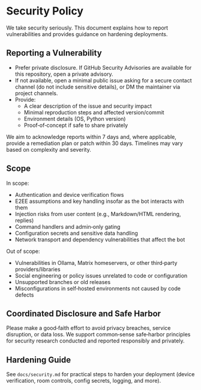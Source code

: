 # Security Policy

We take security seriously. This document explains how to report vulnerabilities and provides guidance on hardening deployments.

## Reporting a Vulnerability

- Prefer private disclosure. If GitHub Security Advisories are available for this repository, open a private advisory.
- If not available, open a minimal public issue asking for a secure contact channel (do not include sensitive details), or DM the maintainer via project channels.
- Provide:
  - A clear description of the issue and security impact
  - Minimal reproduction steps and affected version/commit
  - Environment details (OS, Python version)
  - Proof‑of‑concept if safe to share privately

We aim to acknowledge reports within 7 days and, where applicable, provide a remediation plan or patch within 30 days. Timelines may vary based on complexity and severity.

## Scope

In scope:

- Authentication and device verification flows
- E2EE assumptions and key handling insofar as the bot interacts with them
- Injection risks from user content (e.g., Markdown/HTML rendering, replies)
- Command handlers and admin‑only gating
- Configuration secrets and sensitive data handling
- Network transport and dependency vulnerabilities that affect the bot

Out of scope:

- Vulnerabilities in Ollama, Matrix homeservers, or other third‑party providers/libraries
- Social engineering or policy issues unrelated to code or configuration
- Unsupported branches or old releases
- Misconfigurations in self‑hosted environments not caused by code defects

## Coordinated Disclosure and Safe Harbor

Please make a good‑faith effort to avoid privacy breaches, service disruption, or data loss. We support common‑sense safe‑harbor principles for security research conducted and reported responsibly and privately.

## Hardening Guide

See `docs/security.md` for practical steps to harden your deployment (device verification, room controls, config secrets, logging, and more).
